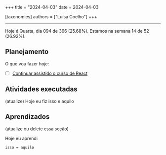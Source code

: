 +++
title = "2024-04-03"
date = 2024-04-03

[taxonomies]
authors = ["Luísa Coelho"]
+++

---

Hoje é Quarta, dia 094 de 366 (25.68%). Estamos na semana 14 de 52 (26.92%).

## Planejamento

O que vou fazer hoje:

- [ ] [Continuar assistido o curso de React](https://www.youtube.com/watch?v=bMknfKXIFA8)

## Atividades executadas

(atualize) Hoje eu fiz isso e aquilo

## Aprendizados

(atualize ou delete essa seção)

Hoje eu aprendi
```
isso = aquilo
```
